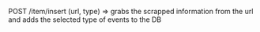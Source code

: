 POST    /item/insert (url, type)
=> grabs the scrapped information from the url and adds the selected type of events to the DB